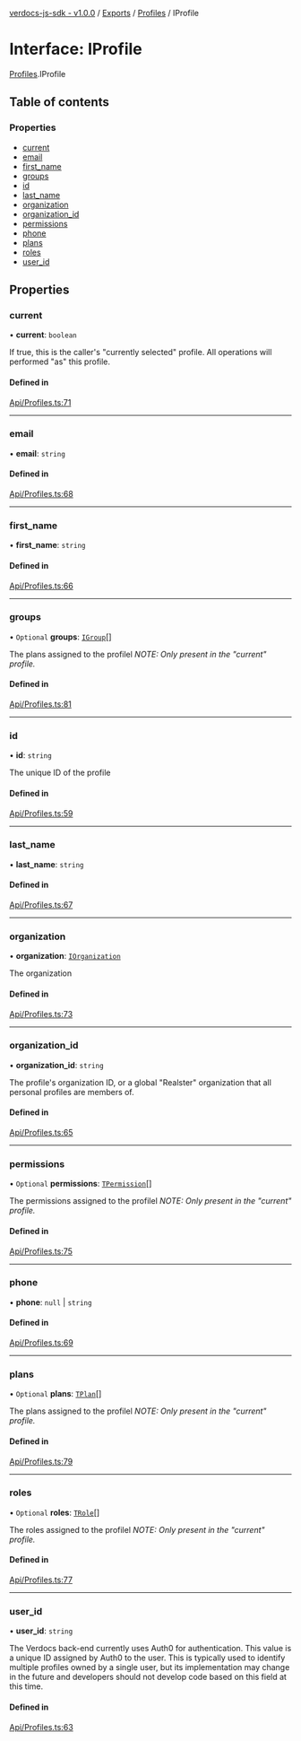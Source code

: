 [verdocs-js-sdk - v1.0.0](../README.md) / [Exports](../modules.md) / [Profiles](../modules/Profiles.md) / IProfile

# Interface: IProfile

[Profiles](../modules/Profiles.md).IProfile

## Table of contents

### Properties

- [current](Profiles.IProfile.md#current)
- [email](Profiles.IProfile.md#email)
- [first_name](Profiles.IProfile.md#first_name)
- [groups](Profiles.IProfile.md#groups)
- [id](Profiles.IProfile.md#id)
- [last_name](Profiles.IProfile.md#last_name)
- [organization](Profiles.IProfile.md#organization)
- [organization_id](Profiles.IProfile.md#organization_id)
- [permissions](Profiles.IProfile.md#permissions)
- [phone](Profiles.IProfile.md#phone)
- [plans](Profiles.IProfile.md#plans)
- [roles](Profiles.IProfile.md#roles)
- [user_id](Profiles.IProfile.md#user_id)

## Properties

### current

• **current**: `boolean`

If true, this is the caller's "currently selected" profile. All operations will performed "as" this profile.

#### Defined in

[Api/Profiles.ts:71](https://github.com/Verdocs/js-sdk/blob/a85c709/src/Api/Profiles.ts#L71)

___

### email

• **email**: `string`

#### Defined in

[Api/Profiles.ts:68](https://github.com/Verdocs/js-sdk/blob/a85c709/src/Api/Profiles.ts#L68)

___

### first\_name

• **first\_name**: `string`

#### Defined in

[Api/Profiles.ts:66](https://github.com/Verdocs/js-sdk/blob/a85c709/src/Api/Profiles.ts#L66)

___

### groups

• `Optional` **groups**: [`IGroup`](Profiles.IGroup.md)[]

The plans assigned to the profilel _NOTE: Only present in the "current" profile._

#### Defined in

[Api/Profiles.ts:81](https://github.com/Verdocs/js-sdk/blob/a85c709/src/Api/Profiles.ts#L81)

___

### id

• **id**: `string`

The unique ID of the profile

#### Defined in

[Api/Profiles.ts:59](https://github.com/Verdocs/js-sdk/blob/a85c709/src/Api/Profiles.ts#L59)

___

### last\_name

• **last\_name**: `string`

#### Defined in

[Api/Profiles.ts:67](https://github.com/Verdocs/js-sdk/blob/a85c709/src/Api/Profiles.ts#L67)

___

### organization

• **organization**: [`IOrganization`](Profiles.IOrganization.md)

The organization

#### Defined in

[Api/Profiles.ts:73](https://github.com/Verdocs/js-sdk/blob/a85c709/src/Api/Profiles.ts#L73)

___

### organization\_id

• **organization\_id**: `string`

The profile's organization ID, or a global "Realster" organization that all personal profiles are members of.

#### Defined in

[Api/Profiles.ts:65](https://github.com/Verdocs/js-sdk/blob/a85c709/src/Api/Profiles.ts#L65)

___

### permissions

• `Optional` **permissions**: [`TPermission`](../modules/Profiles.md#tpermission)[]

The permissions assigned to the profilel _NOTE: Only present in the "current" profile._

#### Defined in

[Api/Profiles.ts:75](https://github.com/Verdocs/js-sdk/blob/a85c709/src/Api/Profiles.ts#L75)

___

### phone

• **phone**: ``null`` \| `string`

#### Defined in

[Api/Profiles.ts:69](https://github.com/Verdocs/js-sdk/blob/a85c709/src/Api/Profiles.ts#L69)

___

### plans

• `Optional` **plans**: [`TPlan`](../modules/Profiles.md#tplan)[]

The plans assigned to the profilel _NOTE: Only present in the "current" profile._

#### Defined in

[Api/Profiles.ts:79](https://github.com/Verdocs/js-sdk/blob/a85c709/src/Api/Profiles.ts#L79)

___

### roles

• `Optional` **roles**: [`TRole`](../modules/Profiles.md#trole)[]

The roles assigned to the profilel _NOTE: Only present in the "current" profile._

#### Defined in

[Api/Profiles.ts:77](https://github.com/Verdocs/js-sdk/blob/a85c709/src/Api/Profiles.ts#L77)

___

### user\_id

• **user\_id**: `string`

The Verdocs back-end currently uses Auth0 for authentication. This value is a unique ID assigned by Auth0 to the
user. This is typically used to identify multiple profiles owned by a single user, but its implementation may
change in the future and developers should not develop code based on this field at this time.

#### Defined in

[Api/Profiles.ts:63](https://github.com/Verdocs/js-sdk/blob/a85c709/src/Api/Profiles.ts#L63)
